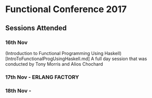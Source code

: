 # Functional Conference 2017

## Sessions Attended

### 16th Nov   
  (Introduction to Functional Programming Using Haskell)[IntroToFunctionalProgUsingHaskell.md]
  A full day session that was conducted by Tony Morris and Alios Chochard

### 17th Nov - ERLANG FACTORY

### 18th Nov -
